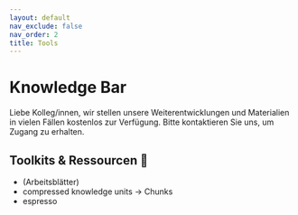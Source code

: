 ```yaml
---
layout: default
nav_exclude: false
nav_order: 2
title: Tools
---
```

# Knowledge Bar


Liebe Kolleg/innen,
wir stellen unsere Weiterentwicklungen und Materialien in vielen Fällen kostenlos zur Verfügung.
Bitte kontaktieren Sie uns, um Zugang zu erhalten.


## Toolkits & Ressourcen 🔖 

- (Arbeitsblätter)
- compressed knowledge units → Chunks
- espresso

